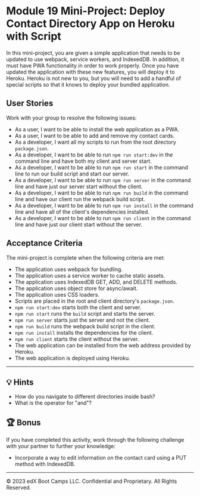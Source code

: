 
# Module 19 Mini-Project: Deploy Contact Directory App on Heroku with Script

In this mini-project, you are given a simple application that needs to be updated to use webpack, service workers, and IndexedDB. In addition, it must have PWA functionality in order to work properly. Once you have updated the application with these new features, you will deploy it to Heroku. Heroku is not new to you, but you will need to add a handful of special scripts so that it knows to deploy your bundled application.

## User Stories

Work with your group to resolve the following issues:

* As a user, I want to be able to install the web application as a PWA.
* As a user, I want to be able to add and remove my contact cards.
* As a developer, I want all my scripts to run from the root directory `package.json`.
* As a developer, I want to be able to run `npm run start:dev` in the command line and have both my client and server start.
* As a developer, I want to be able to run `npm run start` in the command line to run our build script and start our server.
* As a developer, I want to be able to run `npm run server` in the command line and have just our server start without the client.
* As a developer, I want to be able to run `npm run build` in the command line and have our client run the webpack build script.
* As a developer, I want to be able to run `npm run install` in the command line and have all of the client's dependencies installed.
* As a developer, I want to be able to run `npm run client` in the command line and have just our client start without the server.

## Acceptance Criteria

The mini-project is complete when the following criteria are met:

* The application uses webpack for bundling.
* The application uses a service worker to cache static assets.
* The application uses IndexedDB GET, ADD, and DELETE methods.
* The application uses object store for async/await.
* The application uses CSS loaders.
* Scripts are placed in the root and client directory's `package.json`.
* `npm run start:dev` starts both the client and server.
* `npm run start` runs the `build` script and starts the server.
* `npm run server` starts just the server and not the client.
* `npm run build` runs the webpack build script in the client.
* `npm run install` installs the dependencies for the client.
* `npm run client` starts the client without the server.
* The web application can be installed from the web address provided by Heroku.
* The web application is deployed using Heroku.

---

## 💡 Hints

* How do you navigate to different directories inside bash?
* What is the operator for "and"?

## 🏆 Bonus

If you have completed this activity, work through the following challenge with your partner to further your knowledge:

* Incorporate a way to edit information on the contact card using a PUT method with IndexedDB.

---

© 2023 edX Boot Camps LLC. Confidential and Proprietary. All Rights Reserved.
